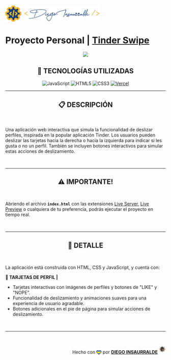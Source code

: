 <p align="left">
    <img src="./images/insa-logo.png" height=50 >
</p>

# Proyecto Personal | [**Tinder Swipe**](https://tinder-swipe-insa.vercel.app/)

<p align="center">
  <img src="https://www.letsnurture.ca/wp-content/uploads/2018/08/tinder_banner.jpg" />
</p>

<div align="center">

## **📌 TECNOLOGÍAS UTILIZADAS**

![JavaScript](https://img.shields.io/badge/-JavaScript-black?style=flat-square&logo=javascript)
![HTML5](https://img.shields.io/badge/-HTML5-E46625?style=flat-square&logo=html5&logoColor=white)
![CSS3](https://img.shields.io/badge/-CSS3-385BF4?style=flat-square&logo=css3)
[![Vercel](https://img.shields.io/badge/-Vercel-black?style=flat-square&logo=vercel&link=https://vercel.com/)](https://vercel.com/)

</div>

---

<div align="center">

## **📋 DESCRIPCIÓN**

</div>

<br />

Una aplicación web interactiva que simula la funcionalidad de deslizar perfiles, inspirada en la popular aplicación Tinder. Los usuarios pueden deslizar las tarjetas hacia la derecha o hacia la izquierda para indicar si les gusta o no un perfil. También se incluyen botones interactivos para simular estas acciones de deslizamiento.

<br />

---

<div align="center">

## **⚠️ IMPORTANTE!**

</div>

<br />

Abriendo el archivo **`index.html`** con las extensiones [Live Server](vscode:extension/ritwickdey.LiveServer), [Live Preview](vscode:extension/ms-vscode.live-server) o cualquiera de tu preferencia, podrás ejecutar el proyecto en tiempo real.

<br />

---

<div align="center">

## **📁 DETALLE**

</div>

<br />

La aplicación está construida con HTML, CSS y JavaScript, y cuenta con:

**📍 TARJETAS DE PERFIL |**

- Tarjetas interactivas con imágenes de perfiles y botones de "LIKE" y "NOPE".
- Funcionalidad de deslizamiento y animaciones suaves para una experiencia de usuario agradable.
- Botones adicionales en el pie de página para simular acciones de deslizamiento.

<br />

---

<br />

<div align="end">

Hecho con <img src="./images/boke-heart.png" style="height: 14px; width: 16px; margin-bottom: -2.5px;" > por [**DIEGO INSAURRALDE**](https://insaurralde.vercel.app/) <img src="./images/boke-chimp.png" style="height: 21px; width: 21px; margin-bottom: 4px;" >

</div>